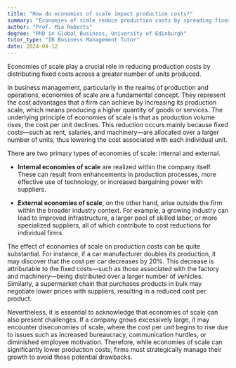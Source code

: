 ```yaml
---
title: "How do economies of scale impact production costs?"
summary: "Economies of scale reduce production costs by spreading fixed costs over a larger number of units produced."
author: "Prof. Mia Roberts"
degree: "PhD in Global Business, University of Edinburgh"
tutor_type: "IB Business Management Tutor"
date: 2024-04-12
---
```


Economies of scale play a crucial role in reducing production costs by distributing fixed costs across a greater number of units produced.

In business management, particularly in the realms of production and operations, economies of scale are a fundamental concept. They represent the cost advantages that a firm can achieve by increasing its production scale, which means producing a higher quantity of goods or services. The underlying principle of economies of scale is that as production volume rises, the cost per unit declines. This reduction occurs mainly because fixed costs—such as rent, salaries, and machinery—are allocated over a larger number of units, thus lowering the cost associated with each individual unit.

There are two primary types of economies of scale: internal and external. 

- **Internal economies of scale** are realized within the company itself. These can result from enhancements in production processes, more effective use of technology, or increased bargaining power with suppliers. 

- **External economies of scale**, on the other hand, arise outside the firm within the broader industry context. For example, a growing industry can lead to improved infrastructure, a larger pool of skilled labor, or more specialized suppliers, all of which contribute to cost reductions for individual firms.

The effect of economies of scale on production costs can be quite substantial. For instance, if a car manufacturer doubles its production, it may discover that the cost per car decreases by $20\%$. This decrease is attributable to the fixed costs—such as those associated with the factory and machinery—being distributed over a larger number of vehicles. Similarly, a supermarket chain that purchases products in bulk may negotiate lower prices with suppliers, resulting in a reduced cost per product.

Nevertheless, it is essential to acknowledge that economies of scale can also present challenges. If a company grows excessively large, it may encounter diseconomies of scale, where the cost per unit begins to rise due to issues such as increased bureaucracy, communication hurdles, or diminished employee motivation. Therefore, while economies of scale can significantly lower production costs, firms must strategically manage their growth to avoid these potential drawbacks.
    